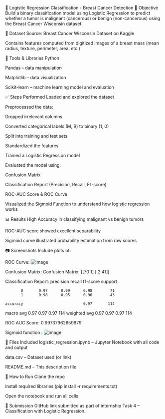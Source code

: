 🧠 Logistic Regression Classification - Breast Cancer Detection
📌 Objective
Build a binary classification model using Logistic Regression to predict whether a tumor is malignant (cancerous) or benign (non-cancerous) using the Breast Cancer Wisconsin dataset.

📂 Dataset
Source: Breast Cancer Wisconsin Dataset on Kaggle

Contains features computed from digitized images of a breast mass (mean radius, texture, perimeter, area, etc.)

🔧 Tools & Libraries
Python

Pandas – data manipulation

Matplotlib – data visualization

Scikit-learn – machine learning model and evaluation

✅ Steps Performed
Loaded and explored the dataset

Preprocessed the data:

Dropped irrelevant columns

Converted categorical labels (M, B) to binary (1, 0)

Split into training and test sets

Standardized the features

Trained a Logistic Regression model

Evaluated the model using:

Confusion Matrix

Classification Report (Precision, Recall, F1-score)

ROC-AUC Score & ROC Curve

Visualized the Sigmoid Function to understand how logistic regression works

📊 Results
High Accuracy in classifying malignant vs benign tumors

ROC-AUC score showed excellent separability

Sigmoid curve illustrated probability estimation from raw scores

📷 Screenshots 
Include plots of:

ROC Curve: ![image](https://github.com/user-attachments/assets/ef3dd67f-c87a-4527-84c8-73dda5f0fabb)


Confusion Matrix: Confusion Matrix:
 [[70  1]
 [ 2 41]]

Classification Report:
               precision    recall  f1-score   support

           0       0.97      0.99      0.98        71
           1       0.98      0.95      0.96        43

    accuracy                           0.97       114
   macro avg       0.97      0.97      0.97       114
weighted avg       0.97      0.97      0.97       114


ROC AUC Score: 0.99737962659679

Sigmoid function : ![image](https://github.com/user-attachments/assets/146513d8-fa18-49f7-b592-aa774d6bb33e)


📁 Files Included
logistic_regression.ipynb – Jupyter Notebook with all code and output

data.csv – Dataset used (or link)

README.md – This description file

🚀 How to Run
Clone the repo

Install required libraries (pip install -r requirements.txt)

Open the notebook and run all cells

📝 Submission
GitHub link submitted as part of internship Task 4 – Classification with Logistic Regression.

